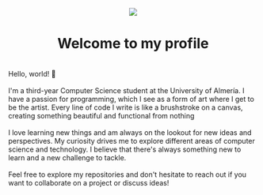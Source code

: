 <p align="center">
  <img src="https://github.com/lpc864/lpc864/blob/main/images/banner.gif" />
</p>

<h1 align="center">
  Welcome to my profile
</h1>

<p>
  <br>
  Hello, world! 👋

  <br>
  <br>
  I'm a third-year Computer Science student at the University of Almería. I have a passion for      programming, which I see as a form of art where I get to be the artist. Every line of code I 
  write is like a brushstroke on a canvas, creating something beautiful and functional from 
  nothing

  <br>
  <br>
  I love learning new things and am always on the lookout for new ideas and perspectives. My     
  curiosity drives me to explore different areas of computer science and technology. I believe 
  that there's always something new to learn and a new challenge to tackle.

  <br>
  <br>
  Feel free to explore my repositories and don't hesitate to reach out if you want to 
  collaborate on a project or discuss ideas!
  
</p>

